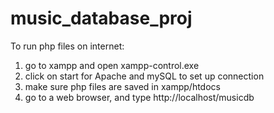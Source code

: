 # music_database_proj

To run php files on internet:
1. go to xampp and open xampp-control.exe
2. click on start for Apache and mySQL to set up connection
3. make sure php files are saved in xampp/htdocs
4. go to a web browser, and type http://localhost/musicdb
